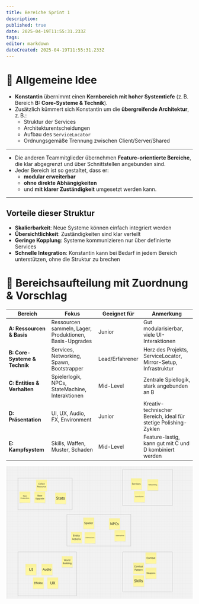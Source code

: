 ```yaml
---
title: Bereiche Sprint 1
description: 
published: true
date: 2025-04-19T11:55:31.233Z
tags: 
editor: markdown
dateCreated: 2025-04-19T11:55:31.233Z
---
```


# 🔷 Allgemeine Idee

- **Konstantin** übernimmt einen **Kernbereich mit hoher Systemtiefe** (z. B. Bereich **B: Core-Systeme & Technik**).
- Zusätzlich kümmert sich Konstantin um die **übergreifende Architektur**, z. B.:
  - Struktur der Services
  - Architekturentscheidungen
  - Aufbau des `ServiceLocator`
  - Ordnungsgemäße Trennung zwischen Client/Server/Shared

---

- Die anderen Teammitglieder übernehmen **Feature-orientierte Bereiche**, die klar abgegrenzt und über Schnittstellen angebunden sind.
- Jeder Bereich ist so gestaltet, dass er:
  - **modular erweiterbar**
  - **ohne direkte Abhängigkeiten**
  - und **mit klarer Zuständigkeit** umgesetzt werden kann.

---

## Vorteile dieser Struktur

- **Skalierbarkeit**: Neue Systeme können einfach integriert werden
- **Übersichtlichkeit**: Zuständigkeiten sind klar verteilt
- **Geringe Kopplung**: Systeme kommunizieren nur über definierte Services
- **Schnelle Integration**: Konstantin kann bei Bedarf in jedem Bereich unterstützen, ohne die Struktur zu brechen




# 🧩 Bereichsaufteilung mit Zuordnung & Vorschlag

| **Bereich** | **Fokus**                                                   | **Geeignet für** | **Anmerkung**                                                                 |
|-------------|-------------------------------------------------------------|------------------|--------------------------------------------------------------------------------|
| **A: Ressourcen & Basis** | Ressourcen sammeln, Lager, Produktionen, Basis-Upgrades       | Junior           | Gut modularisierbar, viele UI-Interaktionen                                    |
| **B: Core-Systeme & Technik** | Services, Networking, Spawn, Bootstrapper                        | Lead/Erfahrener  | Herz des Projekts, ServiceLocator, Mirror-Setup, Infrastruktur                 |
| **C: Entities & Verhalten** | Spielerlogik, NPCs, StateMachine, Interaktionen                 | Mid-Level        | Zentrale Spiellogik, stark angebunden an B                                     |
| **D: Präsentation** | UI, UX, Audio, FX, Environment                                 | Junior           | Kreativ-technischer Bereich, ideal für stetige Polishing-Zyklen               |
| **E: Kampfsystem** | Skills, Waffen, Muster, Schaden                                  | Mid-Level        | Feature-lastig, kann gut mit C und D kombiniert werden                         |
![image.png](/image.png)